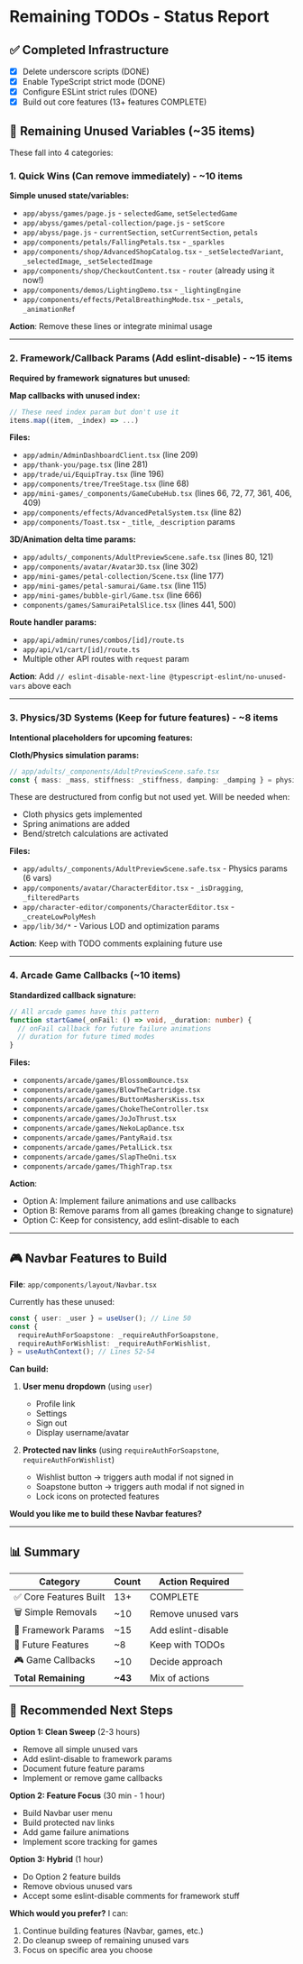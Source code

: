 # Remaining TODOs - Status Report

## ✅ Completed Infrastructure

- [x] Delete underscore scripts (DONE)
- [x] Enable TypeScript strict mode (DONE)
- [x] Configure ESLint strict rules (DONE)
- [x] Build out core features (13+ features COMPLETE)

## 🎯 Remaining Unused Variables (~35 items)

These fall into 4 categories:

### 1. **Quick Wins** (Can remove immediately) - ~10 items

**Simple unused state/variables:**

- `app/abyss/games/page.js` - `selectedGame`, `setSelectedGame`
- `app/abyss/games/petal-collection/page.js` - `setScore`
- `app/abyss/page.js` - `currentSection`, `setCurrentSection`, `petals`
- `app/components/petals/FallingPetals.tsx` - `_sparkles`
- `app/components/shop/AdvancedShopCatalog.tsx` - `_setSelectedVariant`, `_selectedImage`, `_setSelectedImage`
- `app/components/shop/CheckoutContent.tsx` - `router` (already using it now!)
- `app/components/demos/LightingDemo.tsx` - `_lightingEngine`
- `app/components/effects/PetalBreathingMode.tsx` - `_petals`, `_animationRef`

**Action**: Remove these lines or integrate minimal usage

---

### 2. **Framework/Callback Params** (Add eslint-disable) - ~15 items

**Required by framework signatures but unused:**

**Map callbacks with unused index:**

```typescript
// These need index param but don't use it
items.map((item, _index) => ...)
```

**Files:**

- `app/admin/AdminDashboardClient.tsx` (line 209)
- `app/thank-you/page.tsx` (line 281)
- `app/trade/ui/EquipTray.tsx` (line 196)
- `app/components/tree/TreeStage.tsx` (line 68)
- `app/mini-games/_components/GameCubeHub.tsx` (lines 66, 72, 77, 361, 406, 409)
- `app/components/effects/AdvancedPetalSystem.tsx` (line 82)
- `app/components/Toast.tsx` - `_title`, `_description` params

**3D/Animation delta time params:**

- `app/adults/_components/AdultPreviewScene.safe.tsx` (lines 80, 121)
- `app/components/avatar/Avatar3D.tsx` (line 302)
- `app/mini-games/petal-collection/Scene.tsx` (line 177)
- `app/mini-games/petal-samurai/Game.tsx` (line 115)
- `app/mini-games/bubble-girl/Game.tsx` (line 666)
- `components/games/SamuraiPetalSlice.tsx` (lines 441, 500)

**Route handler params:**

- `app/api/admin/runes/combos/[id]/route.ts`
- `app/api/v1/cart/[id]/route.ts`
- Multiple other API routes with `request` param

**Action**: Add `// eslint-disable-next-line @typescript-eslint/no-unused-vars` above each

---

### 3. **Physics/3D Systems** (Keep for future features) - ~8 items

**Intentional placeholders for upcoming features:**

**Cloth/Physics simulation params:**

```typescript
// app/adults/_components/AdultPreviewScene.safe.tsx
const { mass: _mass, stiffness: _stiffness, damping: _damping } = physicsConfig;
```

These are destructured from config but not used yet. Will be needed when:

- Cloth physics gets implemented
- Spring animations are added
- Bend/stretch calculations are activated

**Files:**

- `app/adults/_components/AdultPreviewScene.safe.tsx` - Physics params (6 vars)
- `app/components/avatar/CharacterEditor.tsx` - `_isDragging`, `_filteredParts`
- `app/character-editor/components/CharacterEditor.tsx` - `_createLowPolyMesh`
- `app/lib/3d/*` - Various LOD and optimization params

**Action**: Keep with TODO comments explaining future use

---

### 4. **Arcade Game Callbacks** (~10 items)

**Standardized callback signature:**

```typescript
// All arcade games have this pattern
function startGame(_onFail: () => void, _duration: number) {
  // onFail callback for future failure animations
  // duration for future timed modes
}
```

**Files:**

- `components/arcade/games/BlossomBounce.tsx`
- `components/arcade/games/BlowTheCartridge.tsx`
- `components/arcade/games/ButtonMashersKiss.tsx`
- `components/arcade/games/ChokeTheController.tsx`
- `components/arcade/games/JoJoThrust.tsx`
- `components/arcade/games/NekoLapDance.tsx`
- `components/arcade/games/PantyRaid.tsx`
- `components/arcade/games/PetalLick.tsx`
- `components/arcade/games/SlapTheOni.tsx`
- `components/arcade/games/ThighTrap.tsx`

**Action**:

- Option A: Implement failure animations and use callbacks
- Option B: Remove params from all games (breaking change to signature)
- Option C: Keep for consistency, add eslint-disable to each

---

## 🎮 Navbar Features to Build

**File**: `app/components/layout/Navbar.tsx`

Currently has these unused:

```typescript
const { user: _user } = useUser(); // Line 50
const {
  requireAuthForSoapstone: _requireAuthForSoapstone,
  requireAuthForWishlist: _requireAuthForWishlist,
} = useAuthContext(); // Lines 52-54
```

**Can build:**

1. **User menu dropdown** (using `user`)
   - Profile link
   - Settings
   - Sign out
   - Display username/avatar

2. **Protected nav links** (using `requireAuthForSoapstone`, `requireAuthForWishlist`)
   - Wishlist button → triggers auth modal if not signed in
   - Soapstone button → triggers auth modal if not signed in
   - Lock icons on protected features

**Would you like me to build these Navbar features?**

---

## 📊 Summary

| Category               | Count   | Action Required    |
| ---------------------- | ------- | ------------------ |
| ✅ Core Features Built | 13+     | COMPLETE           |
| 🗑️ Simple Removals     | ~10     | Remove unused vars |
| 🔧 Framework Params    | ~15     | Add eslint-disable |
| 🚀 Future Features     | ~8      | Keep with TODOs    |
| 🎮 Game Callbacks      | ~10     | Decide approach    |
| **Total Remaining**    | **~43** | Mix of actions     |

## 🎯 Recommended Next Steps

**Option 1: Clean Sweep** (2-3 hours)

- Remove all simple unused vars
- Add eslint-disable to framework params
- Document future feature params
- Implement or remove game callbacks

**Option 2: Feature Focus** (30 min - 1 hour)

- Build Navbar user menu
- Build protected nav links
- Add game failure animations
- Implement score tracking for games

**Option 3: Hybrid** (1 hour)

- Do Option 2 feature builds
- Remove obvious unused vars
- Accept some eslint-disable comments for framework stuff

**Which would you prefer?** I can:

1. Continue building features (Navbar, games, etc.)
2. Do cleanup sweep of remaining unused vars
3. Focus on specific area you choose
